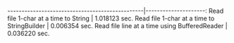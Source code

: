 ------------------------------------------------|---------------------:
Read file 1-char at a time to String		|	1.018123 sec.
Read file 1-char at a time to StringBuilder	|	0.006354 sec.
Read file line at a time using BufferedReader	|	0.036220 sec.